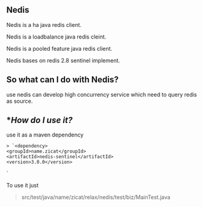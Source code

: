 **Nedis**
----------
Nedis is a ha java redis client.

Nedis is a loadbalance java redis cleint.

Nedis is a pooled feature java redis client.

Nedis bases on redis 2.8 sentinel implement.


**So what can I do with Nedis?**
----------
use nedis can develop high concurrency service which need to query redis as source.


****How do I use it?***
-------------------

use it as a maven dependency
> 
	> `<dependency>
    <groupId>name.zicat</groupId>
    <artifactId>nedis-sentinel</artifactId>
    <version>3.0.0</version>
</dependency>`

To use it just

> src/test/java/name/zicat/relax/nedis/test/biz/MainTest.java
